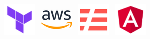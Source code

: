 <p style="display: flex; justify-content: center; align-items: center; height: 150px;">
    <img src="./svg/terraform.svg" alt="Terraform" width="100" style="margin: 0 10px;"/>
    <img src="./svg/aws.svg" alt="AWS" width="100" style="margin: 0 10px;"/>
    <img src="./svg/serverless.svg" alt="Serverless" width="100" style="margin: 0 10px;"/>
    <img src="./svg/angular.svg" alt="Angular" width="100" style="margin: 0 10px;"/>
</p>
